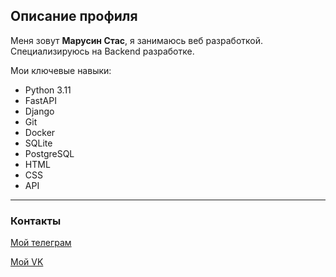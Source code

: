 ## Описание профиля
Меня зовут **Марусин Стас**, я занимаюсь веб разработкой. Специализируюсь на Backend разработке.

Мои ключевые навыки:
  * Python 3.11
  * FastAPI
  * Django
  * Git
  * Docker
  * SQLite
  * PostgreSQL
  * HTML
  * CSS
  * API

---
### Контакты
[Мой телеграм](https://t.me/stmarusin)

[Мой VK](https://vk.com/stanislav_marusin)

